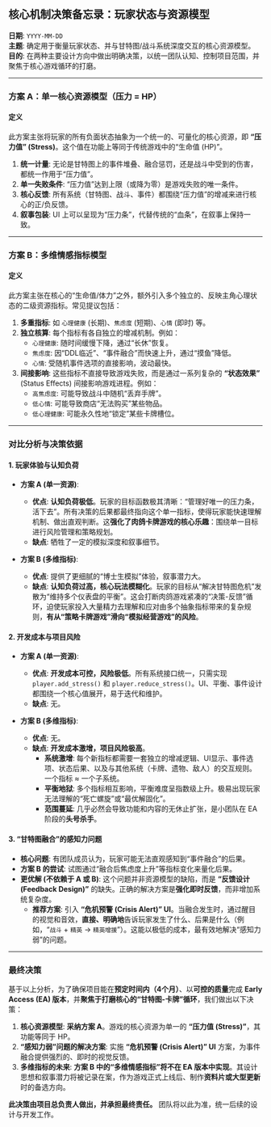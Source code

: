 ## 核心机制决策备忘录：玩家状态与资源模型

**日期**: `YYYY-MM-DD`  
**主题**: 确定用于衡量玩家状态、并与甘特图/战斗系统深度交互的核心资源模型。  
**目的**: 在两种主要设计方向中做出明确决策，以统一团队认知、控制项目范围，并聚焦于核心游戏循环的打磨。

---

### 方案 A：单一核心资源模型（压力 = HP）

#### **定义**

此方案主张将玩家的所有负面状态抽象为一个统一的、可量化的核心资源，即 **“压力值” (Stress)**。这个值在功能上等同于传统游戏中的“生命值 (HP)”。

1.  **统一计量**: 无论是甘特图上的事件堆叠、融合惩罚，还是战斗中受到的伤害，都统一作用于“压力值”。
2.  **单一失败条件**: “压力值”达到上限（或降为零）是游戏失败的唯一条件。
3.  **核心反馈**: 所有系统（甘特图、战斗、事件）都围绕“压力值”的增减来进行核心的正/负反馈。
4.  **叙事包装**: UI 上可以呈现为“压力条”，代替传统的“血条”，在叙事上保持一致。

---

### 方案 B：多维情感指标模型

#### **定义**

此方案主张在核心的“生命值/体力”之外，额外引入多个独立的、反映主角心理状态的二级资源指标。常见提议包括：

1.  **多重指标**: 如 `心理健康` (长期)、`焦虑度` (短期)、`心情` (即时) 等。
2.  **独立核算**: 每个指标有各自独立的增减机制。例如：
    *   `心理健康`: 随时间缓慢下降，通过“长休”恢复。
    *   `焦虑度`: 因“DDL临近”、“事件融合”而快速上升，通过“摸鱼”降低。
    *   `心情`: 受随机事件选项的直接影响，波动最快。
3.  **间接影响**: 这些指标不直接导致游戏失败，而是通过一系列复杂的 **“状态效果”** (Status Effects) 间接影响游戏进程。例如：
    *   `高焦虑度`: 可能导致战斗中随机“丢弃手牌”。
    *   `低心情`: 可能导致商店“无法购买”某些物品。
    *   `低心理健康`: 可能永久性地“锁定”某些卡牌槽位。

---

### 对比分析与决策依据

#### 1. 玩家体验与认知负荷

*   **方案 A (单一资源)**:
    *   **优点**: **认知负荷极低**。玩家的目标函数极其清晰：“管理好唯一的压力条，活下去”。所有决策的后果都最终指向这个单一指标，使得玩家能快速理解机制、做出直观判断。这**强化了肉鸽卡牌游戏的核心乐趣**：围绕单一目标进行风险管理和策略规划。
    *   **缺点**: 牺牲了一定的模拟深度和叙事细节。

*   **方案 B (多维指标)**:
    *   **优点**: 提供了更细腻的“博士生模拟”体验，叙事潜力大。
    *   **缺点**: **认知负荷过高，核心玩法模糊化**。玩家的目标从“解决甘特图危机”发散为“维持多个仪表盘的平衡”。这会打断肉鸽游戏紧凑的“决策-反馈”循环，迫使玩家投入大量精力去理解和应对由多个抽象指标带来的复杂规则，**有从“策略卡牌游戏”滑向“模拟经营游戏”的风险**。

#### 2. 开发成本与项目风险

*   **方案 A (单一资源)**:
    *   **优点**: **开发成本可控，风险极低**。所有系统接口统一，只需实现 `player.add_stress()` 和 `player.reduce_stress()`。UI、平衡、事件设计都围绕一个核心值展开，易于迭代和维护。
    *   **缺点**: 无。

*   **方案 B (多维指标)**:
    *   **优点**: 无。
    *   **缺点**: **开发成本激增，项目风险极高**。
        *   **系统激增**: 每个新指标都需要一套独立的增减逻辑、UI显示、事件选项、状态后果、以及与其他系统（卡牌、遗物、敌人）的交互规则。一个指标 ≈ 一个子系统。
        *   **平衡地狱**: 多个指标相互影响，平衡难度呈指数级上升。极易出现玩家无法理解的“死亡螺旋”或“最优解固化”。
        *   **范围蔓延**: 几乎必然会导致功能和内容的无休止扩张，是小团队在 EA 阶段的**头号杀手**。

#### 3. “甘特图融合”的感知力问题

*   **核心问题**: 有团队成员认为，玩家可能无法直观感知到“事件融合”的后果。
*   **方案 B 的尝试**: 试图通过“融合后焦虑度上升”等指标变化来量化后果。
*   **更优解 (不依赖于 A 或 B)**: 这个问题并非资源模型的缺陷，而是 **“反馈设计 (Feedback Design)”** 的缺失。正确的解决方案是**强化即时反馈**，而非增加系统复杂度。
    *   **推荐方案**: 引入 **“危机预警 (Crisis Alert)” UI**。当融合发生时，通过醒目的视觉和音效，**直接、明确地**告诉玩家发生了什么、后果是什么（例如，“`战斗` + `精英` -> `精英增援`”）。这能以极低的成本，最有效地解决“感知力弱”的问题。

---

### 最终决策

基于以上分析，为了确保项目能在**预定时间内（4个月）**、以**可控的质量**完成 **Early Access (EA) 版本**，并**聚焦于打磨核心的“甘特图-卡牌”循环**，我们做出以下决策：

1.  **核心资源模型**: **采纳方案 A**。游戏的核心资源为单一的 **“压力值 (Stress)”**，其功能等同于 HP。
2.  **“感知力弱”问题的解决方案**: 实施 **“危机预警 (Crisis Alert)” UI** 方案，为事件融合提供强烈的、即时的视觉反馈。
3.  **多维指标的未来**: **方案 B 中的“多维情感指标”将不在 EA 版本中实现**。其设计思想和叙事潜力将被记录在案，作为游戏正式上线后、制作**资料片或大型更新**时的备选方向。

**此决策由项目总负责人做出，并承担最终责任。** 团队将以此为准，统一后续的设计与开发工作。
